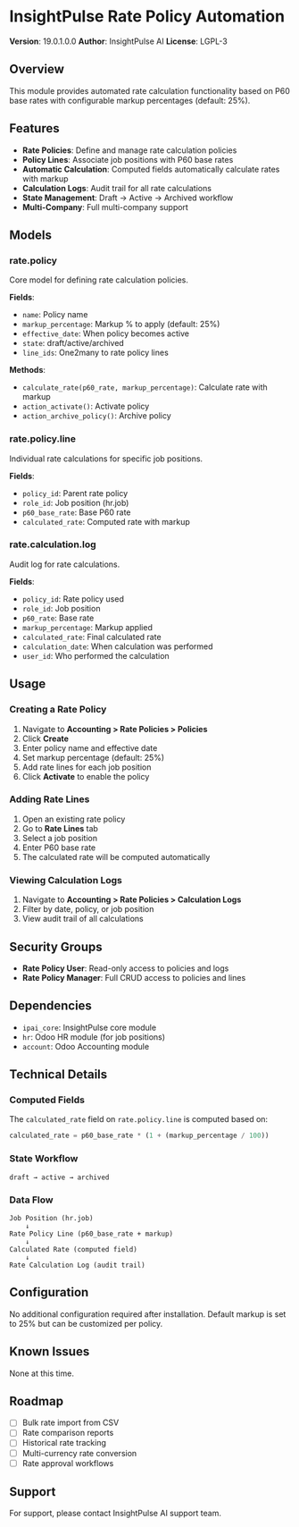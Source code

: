 # InsightPulse Rate Policy Automation

**Version**: 19.0.1.0.0
**Author**: InsightPulse AI
**License**: LGPL-3

## Overview

This module provides automated rate calculation functionality based on P60 base rates with configurable markup percentages (default: 25%).

## Features

- **Rate Policies**: Define and manage rate calculation policies
- **Policy Lines**: Associate job positions with P60 base rates
- **Automatic Calculation**: Computed fields automatically calculate rates with markup
- **Calculation Logs**: Audit trail for all rate calculations
- **State Management**: Draft → Active → Archived workflow
- **Multi-Company**: Full multi-company support

## Models

### rate.policy
Core model for defining rate calculation policies.

**Fields**:
- `name`: Policy name
- `markup_percentage`: Markup % to apply (default: 25%)
- `effective_date`: When policy becomes active
- `state`: draft/active/archived
- `line_ids`: One2many to rate policy lines

**Methods**:
- `calculate_rate(p60_rate, markup_percentage)`: Calculate rate with markup
- `action_activate()`: Activate policy
- `action_archive_policy()`: Archive policy

### rate.policy.line
Individual rate calculations for specific job positions.

**Fields**:
- `policy_id`: Parent rate policy
- `role_id`: Job position (hr.job)
- `p60_base_rate`: Base P60 rate
- `calculated_rate`: Computed rate with markup

### rate.calculation.log
Audit log for rate calculations.

**Fields**:
- `policy_id`: Rate policy used
- `role_id`: Job position
- `p60_rate`: Base rate
- `markup_percentage`: Markup applied
- `calculated_rate`: Final calculated rate
- `calculation_date`: When calculation was performed
- `user_id`: Who performed the calculation

## Usage

### Creating a Rate Policy

1. Navigate to **Accounting > Rate Policies > Policies**
2. Click **Create**
3. Enter policy name and effective date
4. Set markup percentage (default: 25%)
5. Add rate lines for each job position
6. Click **Activate** to enable the policy

### Adding Rate Lines

1. Open an existing rate policy
2. Go to **Rate Lines** tab
3. Select a job position
4. Enter P60 base rate
5. The calculated rate will be computed automatically

### Viewing Calculation Logs

1. Navigate to **Accounting > Rate Policies > Calculation Logs**
2. Filter by date, policy, or job position
3. View audit trail of all calculations

## Security Groups

- **Rate Policy User**: Read-only access to policies and logs
- **Rate Policy Manager**: Full CRUD access to policies and lines

## Dependencies

- `ipai_core`: InsightPulse core module
- `hr`: Odoo HR module (for job positions)
- `account`: Odoo Accounting module

## Technical Details

### Computed Fields

The `calculated_rate` field on `rate.policy.line` is computed based on:
```python
calculated_rate = p60_base_rate * (1 + (markup_percentage / 100))
```

### State Workflow

```
draft → active → archived
```

### Data Flow

```
Job Position (hr.job)
    ↓
Rate Policy Line (p60_base_rate + markup)
    ↓
Calculated Rate (computed field)
    ↓
Rate Calculation Log (audit trail)
```

## Configuration

No additional configuration required after installation. Default markup is set to 25% but can be customized per policy.

## Known Issues

None at this time.

## Roadmap

- [ ] Bulk rate import from CSV
- [ ] Rate comparison reports
- [ ] Historical rate tracking
- [ ] Multi-currency rate conversion
- [ ] Rate approval workflows

## Support

For support, please contact InsightPulse AI support team.
